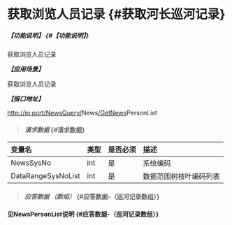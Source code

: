 # 获取浏览人员记录 {#获取河长巡河记录}

##### _【功能说明】_ {#【功能说明】}

获取浏览人员记录

_**【应用场景】**_

获取浏览人员记录

_**【接口地址】**_

[http://ip:port/NewsQuery/](http://ip:port/HMQuery/PatrolRiver/GetPatrolRivers)News[/Get](http://ip:port/HMQuery/PatrolRiver/GetPatrolRivers)[News](http://ip:port/HMQuery/PatrolRiver/GetPatrolRivers)PersonList

> #### _请求数据_ {#请求数据}

| 变量名 | 类型 | 是否必须 | 描述 |
| :--- | :--- | :--- | :--- |
| NewsSysNo | int | 是 | 系统编码 |
| DataRangeSysNoList | int | 是 | 数据范围树枝叶编码列表 |


> #### _应答数据 （数组）_ {#应答数据-（巡河记录数组）}

#### 见NewsPersonList说明 {#应答数据-（巡河记录数组）}



